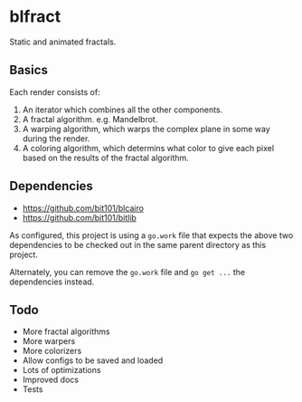 # blfract

Static and animated fractals. 

## Basics
Each render consists of:

1. An iterator which combines all the other components.
2. A fractal algorithm. e.g. Mandelbrot.
3. A warping algorithm, which warps the complex plane in some way during the render.
4. A coloring algorithm, which determins what color to give each pixel based on the results of the fractal algorithm.

## Dependencies
- https://github.com/bit101/blcairo
- https://github.com/bit101/bitlib

As configured, this project is using a `go.work` file that expects the above two dependencies to be checked out in the same parent directory as this project.

Alternately, you can remove the `go.work` file and `go get ...` the dependencies instead.

## Todo
- More fractal algorithms
- More warpers
- More colorizers
- Allow configs to be saved and loaded
- Lots of optimizations
- Improved docs
- Tests
